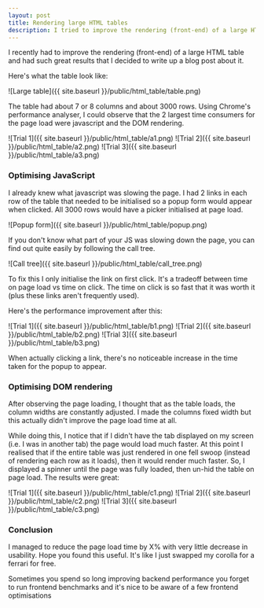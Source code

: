 ```yaml
---
layout: post
title: Rendering large HTML tables
description: I tried to improve the rendering (front-end) of a large HTML table and managed to produce some great results.
---
```


I recently had to improve the rendering (front-end) of a large HTML table and had such great results that I decided to write up a blog post about it.
 
Here's what the table look like:
 
![Large table]({{ site.baseurl }}/public/html_table/table.png)
 
The table had about 7 or 8 columns and about 3000 rows. Using Chrome's performance analyser, I could observe that the 2 largest time consumers for the page load were javascript and the DOM rendering.
 
![Trial 1]({{ site.baseurl }}/public/html_table/a1.png)
![Trial 2]({{ site.baseurl }}/public/html_table/a2.png)
![Trial 3]({{ site.baseurl }}/public/html_table/a3.png)
 
### Optimising JavaScript
 
I already knew what javascript was slowing the page. I had 2 links in each row of the table that needed to be initialised so a popup form would appear when clicked. All 3000 rows would have a picker initialised at page load.
 
![Popup form]({{ site.baseurl }}/public/html_table/popup.png)
 
If you don't know what part of your JS was slowing down the page, you can find out quite easily by following the call tree.

![Call tree]({{ site.baseurl }}/public/html_table/call_tree.png)

To fix this I only initialise the link on first click. It's a tradeoff between time on page load vs time on click. The time on click is so fast that it was worth it (plus these links aren't frequently used).
 
Here's the performance improvement after this:
 
![Trial 1]({{ site.baseurl }}/public/html_table/b1.png)
![Trial 2]({{ site.baseurl }}/public/html_table/b2.png)
![Trial 3]({{ site.baseurl }}/public/html_table/b3.png)
 
When actually clicking a link, there's no noticeable increase in the time taken for the popup to appear.
 
### Optimising DOM rendering
 
After observing the page loading, I thought that as the table loads, the column widths are constantly adjusted. I made the columns fixed width but this actually didn't improve the page load time at all.
 
While doing this, I notice that if I didn't have the tab displayed on my screen (i.e. I was in another tab) the page would load much faster. At this point I realised that if the entire table was just rendered in one fell swoop (instead of rendering each row as it loads), then it would render much faster. So, I displayed a spinner until the page was fully loaded, then un-hid the table on page load. The results were great:
 
![Trial 1]({{ site.baseurl }}/public/html_table/c1.png)
![Trial 2]({{ site.baseurl }}/public/html_table/c2.png)
![Trial 3]({{ site.baseurl }}/public/html_table/c3.png)
 
### Conclusion
 
I managed to reduce the page load time by X% with very little decrease in usability. Hope you found this useful. It's like I just swapped my corolla for a ferrari for free.
 
Sometimes you spend so long improving backend performance you forget to run frontend benchmarks and it's nice to be aware of a few frontend optimisations
